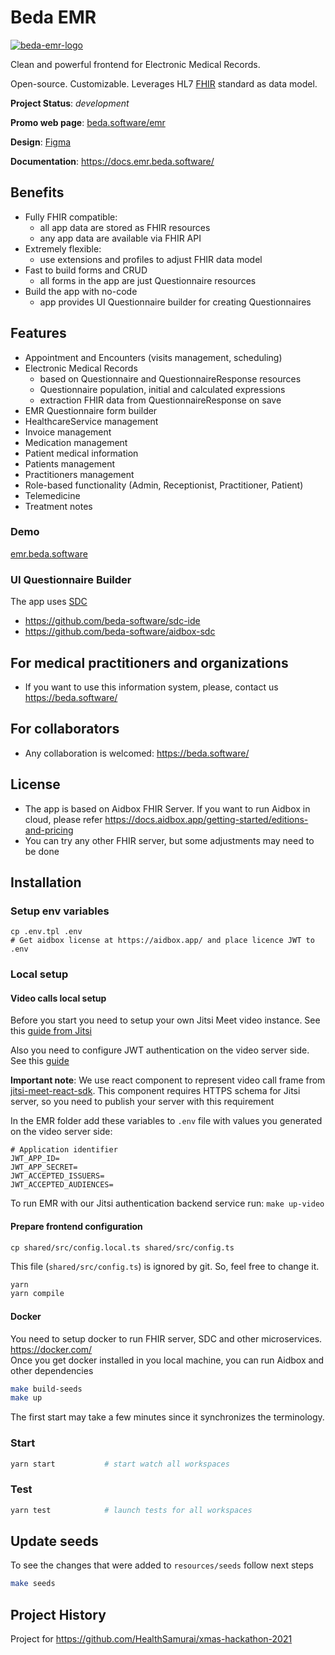 # Beda EMR

[![beda-emr-logo](https://user-images.githubusercontent.com/6428960/222070888-a97e2d97-7eb0-4cb3-8310-5fdb7b56aa10.svg)](https://beda.software/emr)

Clean and powerful frontend for Electronic Medical Records.

Open-source. Customizable. Leverages HL7 [FHIR](https://hl7.org/fhir/R4/) standard as data model.

__Project Status__: _development_

__Promo web page__: [beda.software/emr](https://beda.software/emr)

__Design__: [Figma](https://www.figma.com/file/2bxMDfG3lRPEZpRwDC4gTB/SaaS-EMR-System)

__Documentation__: https://docs.emr.beda.software/

## Benefits

-   Fully FHIR compatible:
    -   all app data are stored as FHIR resources
    -   any app data are available via FHIR API
-   Extremely flexible:
    -   use extensions and profiles to adjust FHIR data model
-   Fast to build forms and CRUD
    -   all forms in the app are just Questionnaire resources
-   Build the app with no-code
    -   app provides UI Questionnaire builder for creating Questionnaires

## Features

- Appointment and Encounters (visits management, scheduling)
- Electronic Medical Records
  - based on Questionnaire and QuestionnaireResponse resources
  - Questionnaire population, initial and calculated expressions
  - extraction FHIR data from QuestionnaireResponse on save
- EMR Questionnaire form builder
- HealthcareService management
- Invoice management
- Medication management
- Patient medical information
- Patients management
- Practitioners management
- Role-based functionality (Admin, Receptionist, Practitioner, Patient)
- Telemedicine
- Treatment notes

### Demo

[emr.beda.software](https://emr.beda.software/)

### UI Questionnaire Builder

The app uses [SDC](http://hl7.org/fhir/uv/sdc/2019May/index.html)

-   https://github.com/beda-software/sdc-ide
-   https://github.com/beda-software/aidbox-sdc

## For medical practitioners and organizations

-   If you want to use this information system, please, contact us https://beda.software/

## For collaborators

-   Any collaboration is welcomed: https://beda.software/

## License

-   The app is based on Aidbox FHIR Server. If you want to run Aidbox in cloud, please refer https://docs.aidbox.app/getting-started/editions-and-pricing
-   You can try any other FHIR server, but some adjustments may need to be done

## Installation

### Setup env variables

```
cp .env.tpl .env
# Get aidbox license at https://aidbox.app/ and place licence JWT to .env
```

### Local setup

#### Video calls local setup
Before you start you need to setup your own Jitsi Meet video instance. See this [guide from Jitsi](https://jitsi.github.io/handbook/docs/devops-guide/devops-guide-docker/)

Also you need to configure JWT authentication on the video server side. See this [guide](https://jitsi.github.io/handbook/docs/devops-guide/devops-guide-docker/#authentication-using-jwt-tokens)

**Important note**: We use react component to represent video call frame from [jitsi-meet-react-sdk](https://github.com/jitsi/jitsi-meet-react-sdk/tree/main). This component requires HTTPS schema for Jitsi server, so you need to publish your server with this requirement

In the EMR folder add these variables to `.env` file with values you generated on the video server side:

```
# Application identifier
JWT_APP_ID=
JWT_APP_SECRET=
JWT_ACCEPTED_ISSUERS=
JWT_ACCEPTED_AUDIENCES=
```

To run EMR with our Jitsi authentication backend service run:
`make up-video`

#### Prepare frontend configuration

```
cp shared/src/config.local.ts shared/src/config.ts
```

This file (`shared/src/config.ts`) is ignored by git. So, feel free to change it.

```sh
yarn
yarn compile
```

#### Docker
You need to setup docker to run FHIR server, SDC and other microservices. https://docker.com/  
Once you get docker installed in you local machine, you can run Aidbox and other dependencies
```sh
make build-seeds
make up
```
The first start may take a few minutes since it synchronizes the terminology.

### Start

```sh
yarn start           # start watch all workspaces
```

### Test

```sh
yarn test            # launch tests for all workspaces
```

## Update seeds

To see the changes that were added to `resources/seeds` follow next steps

```sh
make seeds
```

## Project History

Project for https://github.com/HealthSamurai/xmas-hackathon-2021
